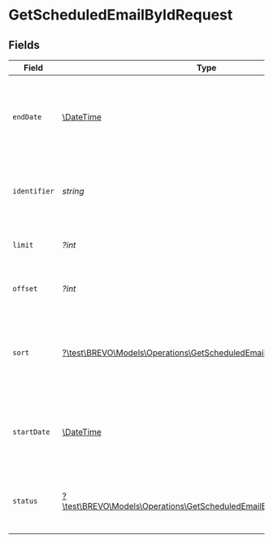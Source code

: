 # GetScheduledEmailByIdRequest


## Fields

| Field                                                                                                                                                                     | Type                                                                                                                                                                      | Required                                                                                                                                                                  | Description                                                                                                                                                               |
| ------------------------------------------------------------------------------------------------------------------------------------------------------------------------- | ------------------------------------------------------------------------------------------------------------------------------------------------------------------------- | ------------------------------------------------------------------------------------------------------------------------------------------------------------------------- | ------------------------------------------------------------------------------------------------------------------------------------------------------------------------- |
| `endDate`                                                                                                                                                                 | [\DateTime](https://www.php.net/manual/en/class.datetime.php)                                                                                                             | :heavy_minus_sign:                                                                                                                                                        | Mandatory if `startDate` is used. Ending date (YYYY-MM-DD) till which you want to fetch the list. Maximum time period that can be selected is one month.                  |
| `identifier`                                                                                                                                                              | *string*                                                                                                                                                                  | :heavy_check_mark:                                                                                                                                                        | The `batchId` of scheduled emails batch (Should be a valid UUIDv4) or the `messageId` of scheduled email.                                                                 |
| `limit`                                                                                                                                                                   | *?int*                                                                                                                                                                    | :heavy_minus_sign:                                                                                                                                                        | Number of documents returned per page. Not valid when identifier is `messageId`.                                                                                          |
| `offset`                                                                                                                                                                  | *?int*                                                                                                                                                                    | :heavy_minus_sign:                                                                                                                                                        | Index of the first document on the page.  Not valid when identifier is `messageId`.                                                                                       |
| `sort`                                                                                                                                                                    | [?\test\BREVO\Models\Operations\GetScheduledEmailByIdQueryParamSort](../../Models/Operations/GetScheduledEmailByIdQueryParamSort.md)                                      | :heavy_minus_sign:                                                                                                                                                        | Sort the results in the ascending/descending order of record creation. Default order is **descending** if `sort` is not passed. Not valid when identifier is `messageId`. |
| `startDate`                                                                                                                                                               | [\DateTime](https://www.php.net/manual/en/class.datetime.php)                                                                                                             | :heavy_minus_sign:                                                                                                                                                        | Mandatory if `endDate` is used. Starting date (YYYY-MM-DD) from which you want to fetch the list. Can be maximum 30 days older tha current date.                          |
| `status`                                                                                                                                                                  | [?\test\BREVO\Models\Operations\GetScheduledEmailByIdQueryParamStatus](../../Models/Operations/GetScheduledEmailByIdQueryParamStatus.md)                                  | :heavy_minus_sign:                                                                                                                                                        | Filter the records by `status` of the scheduled email batch or message. Not valid when identifier is `messageId`.                                                         |